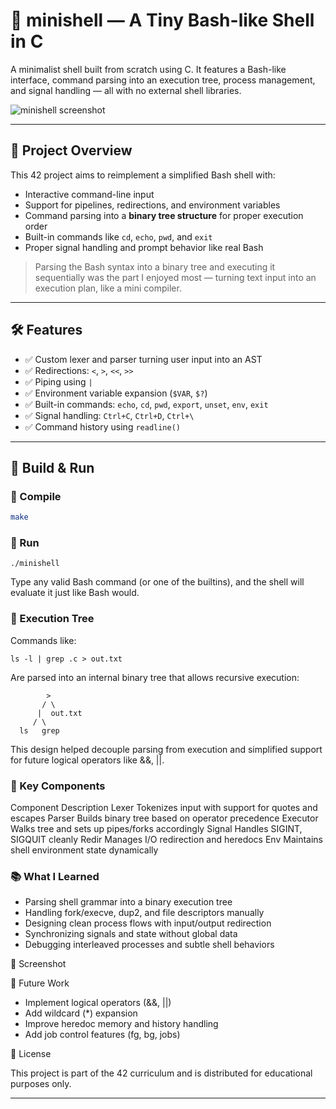 # 🐚 minishell — A Tiny Bash-like Shell in C

A minimalist shell built from scratch using C. It features a Bash-like interface, command parsing into an execution tree, process management, and signal handling — all with no external shell libraries.

![minishell screenshot](./minishell_terminal.png)

---

## 🧠 Project Overview

This 42 project aims to reimplement a simplified Bash shell with:

- Interactive command-line input
- Support for pipelines, redirections, and environment variables
- Command parsing into a **binary tree structure** for proper execution order
- Built-in commands like `cd`, `echo`, `pwd`, and `exit`
- Proper signal handling and prompt behavior like real Bash

> Parsing the Bash syntax into a binary tree and executing it sequentially was the part I enjoyed most — turning text input into an execution plan, like a mini compiler.

---

## 🛠️ Features

- ✅ Custom lexer and parser turning user input into an AST
- ✅ Redirections: `<`, `>`, `<<`, `>>`
- ✅ Piping using `|`
- ✅ Environment variable expansion (`$VAR`, `$?`)
- ✅ Built-in commands: `echo`, `cd`, `pwd`, `export`, `unset`, `env`, `exit`
- ✅ Signal handling: `Ctrl+C`, `Ctrl+D`, `Ctrl+\`
- ✅ Command history using `readline()`

---

## 🔧 Build & Run

### 🔨 Compile

```bash
make
```
### 🚀 Run
```
./minishell
```
Type any valid Bash command (or one of the builtins), and the shell will evaluate it just like Bash would.
### 🌲 Execution Tree

Commands like:
```
ls -l | grep .c > out.txt
```
Are parsed into an internal binary tree that allows recursive execution:
```
        >
       / \
      |  out.txt
     / \
  ls   grep
```

This design helped decouple parsing from execution and simplified support for future logical operators like &&, ||.
### 🧩 Key Components
Component	Description
Lexer	Tokenizes input with support for quotes and escapes
Parser	Builds binary tree based on operator precedence
Executor	Walks tree and sets up pipes/forks accordingly
Signal	Handles SIGINT, SIGQUIT cleanly
Redir	Manages I/O redirection and heredocs
Env	Maintains shell environment state dynamically
### 📚 What I Learned

  - Parsing shell grammar into a binary execution tree
  - Handling fork/execve, dup2, and file descriptors manually
  - Designing clean process flows with input/output redirection
  - Synchronizing signals and state without global data
  - Debugging interleaved processes and subtle shell behaviors

📸 Screenshot

🔮 Future Work

  - Implement logical operators (&&, ||)
  - Add wildcard (*) expansion
  - Improve heredoc memory and history handling
  - Add job control features (fg, bg, jobs)

📄 License

This project is part of the 42 curriculum and is distributed for educational purposes only.


---
